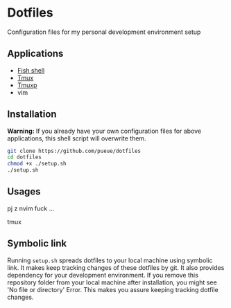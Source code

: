 # Dotfiles

Configuration files for my personal development environment setup

## Applications

- [Fish shell](https://https://fishshell.com/)
- [Tmux](https://tmux.github.io/)
- [Tmuxp](https://github.com/tony/tmuxp)
- vim

## Installation

**Warning:** If you already have your own configuration files for above applications, this shell script will overwrite them.

```sh
git clone https://github.com/pueue/dotfiles
cd dotfiles
chmod +x ./setup.sh
./setup.sh
```

## Usages

pj
z
nvim
fuck
...

tmux

## Symbolic link

Running `setup.sh` spreads dotfiles to your local machine using symbolic link. It makes keep tracking changes of these dotfiles by git. It also provides dependency for your development environment. If you remove this repository folder from your local machine after installation, you might see 'No file or directory' Error. This makes you assure keeping tracking dotfile changes.
